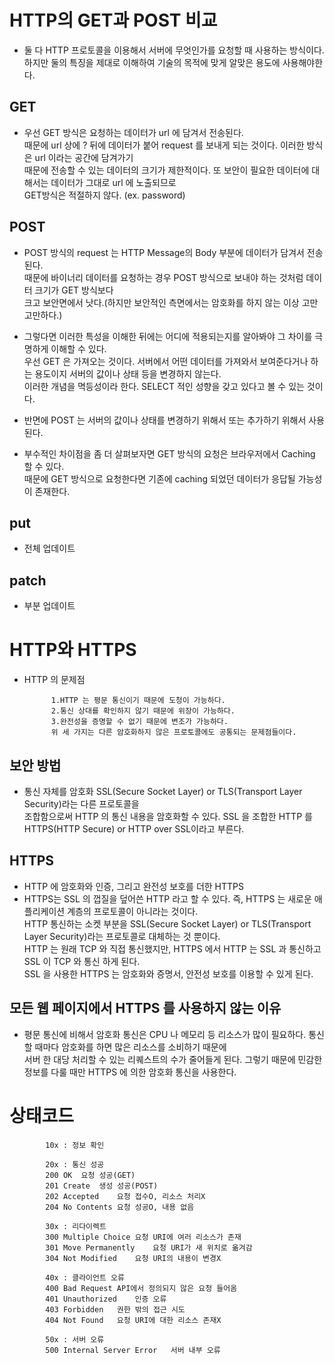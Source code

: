 # HTTP의 GET과 POST 비교
- 둘 다 HTTP 프로토콜을 이용해서 서버에 무엇인가를 요청할 때 사용하는 방식이다.<br>
하지만 둘의 특징을 제대로 이해하여 기술의 목적에 맞게 알맞은 용도에 사용해야한다.

## GET
- 우선 GET 방식은 요청하는 데이터가 url 에 담겨서 전송된다.<br>
 때문에 url 상에 ? 뒤에 데이터가 붙어 request 를 보내게 되는 것이다. 이러한 방식은 url 이라는 공간에 담겨가기<br>
 때문에 전송할 수 있는 데이터의 크기가 제한적이다. 또 보안이 필요한 데이터에 대해서는 데이터가 그대로 url 에 노출되므로<br>
 GET방식은 적절하지 않다. (ex. password)

## POST
- POST 방식의 request 는 HTTP Message의 Body 부분에 데이터가 담겨서 전송된다.<br>
 때문에 바이너리 데이터를 요청하는 경우 POST 방식으로 보내야 하는 것처럼 데이터 크기가 GET 방식보다<br>
 크고 보안면에서 낫다.(하지만 보안적인 측면에서는 암호화를 하지 않는 이상 고만고만하다.)

- 그렇다면 이러한 특성을 이해한 뒤에는 어디에 적용되는지를 알아봐야 그 차이를 극명하게 이해할 수 있다.<br>
 우선 GET 은 가져오는 것이다. 서버에서 어떤 데이터를 가져와서 보여준다거나 하는 용도이지 서버의 값이나 상태 등을 변경하지 않는다.<br>
 이러한 개념을 멱등성이라 한다. SELECT 적인 성향을 갖고 있다고 볼 수 있는 것이다. 
 
- 반면에 POST 는 서버의 값이나 상태를 변경하기 위해서 또는 추가하기 위해서 사용된다.

- 부수적인 차이점을 좀 더 살펴보자면 GET 방식의 요청은 브라우저에서 Caching 할 수 있다.<br>
때문에 GET 방식으로 요청한다면 기존에 caching 되었던 데이터가 응답될 가능성이 존재한다.

## put
- 전체 업데이트

## patch
- 부분 업데이트


# HTTP와 HTTPS
- HTTP 의 문제점


            1.HTTP 는 평문 통신이기 때문에 도청이 가능하다.
            2.통신 상대를 확인하지 않기 때문에 위장이 가능하다.
            3.완전성을 증명할 수 없기 때문에 변조가 가능하다.
            위 세 가지는 다른 암호화하지 않은 프로토콜에도 공통되는 문제점들이다.

## 보안 방법
- 통신 자체를 암호화 SSL(Secure Socket Layer) or TLS(Transport Layer Security)라는 다른 프로토콜을<br>
조합함으로써 HTTP 의 통신 내용을 암호화할 수 있다. SSL 을 조합한 HTTP 를 HTTPS(HTTP Secure) or HTTP over SSL이라고 부른다.


## HTTPS
- HTTP 에 암호화와 인증, 그리고 완전성 보호를 더한 HTTPS
- HTTPS는 SSL 의 껍질을 덮어쓴 HTTP 라고 할 수 있다. 즉, HTTPS 는 새로운 애플리케이션 계층의 프로토콜이 아니라는 것이다.<br>
HTTP 통신하는 소켓 부분을 SSL(Secure Socket Layer) or TLS(Transport Layer Security)라는 프로토콜로 대체하는 것 뿐이다.<br>
HTTP 는 원래 TCP 와 직접 통신했지만, HTTPS 에서 HTTP 는 SSL 과 통신하고 SSL 이 TCP 와 통신 하게 된다.<br>
SSL 을 사용한 HTTPS 는 암호화와 증명서, 안전성 보호를 이용할 수 있게 된다.

## 모든 웹 페이지에서 HTTPS 를 사용하지 않는 이유
- 평문 통신에 비해서 암호화 통신은 CPU 나 메모리 등 리소스가 많이 필요하다. 통신할 때마다 암호화를 하면 많은 리소스를 소비하기 때문에<br>
서버 한 대당 처리할 수 있는 리퀘스트의 수가 줄어들게 된다. 그렇기 때문에 민감한 정보를 다룰 때만 HTTPS 에 의한 암호화 통신을 사용한다.


# 상태코드

            10x : 정보 확인

            20x : 통신 성공
            200	OK	요청 성공(GET)
            201	Create	생성 성공(POST)
            202	Accepted	요청 접수O, 리소스 처리X
            204	No Contents	요청 성공O, 내용 없음

            30x : 리다이렉트
            300	Multiple Choice	요청 URI에 여러 리소스가 존재
            301	Move Permanently	요청 URI가 새 위치로 옮겨감
            304	Not Modified	요청 URI의 내용이 변경X

            40x : 클라이언트 오류
            400	Bad Request	API에서 정의되지 않은 요청 들어옴
            401	Unauthorized	인증 오류
            403	Forbidden	권한 밖의 접근 시도
            404	Not Found	요청 URI에 대한 리소스 존재X

            50x : 서버 오류
            500	Internal Server Error	서버 내부 오류